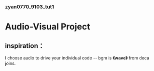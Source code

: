 ### zyan0770_9103_tut1
# Audio-Visual Project

## inspiration：

I choose audio to drive your individual code -- bgm is **《wave》** from deca joins.